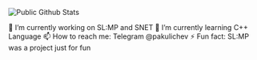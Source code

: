![Public Github Stats](https://github-readme-stats.vercel.app/api?username=Pakulichev&show_icons=true&hide_border=true)

🔭 I’m currently working on SL:MP and SNET
🌱 I’m currently learning C++ Language
📫 How to reach me: Telegram @pakulichev
⚡ Fun fact: SL:MP was a project just for fun
